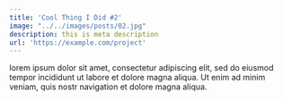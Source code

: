```yaml
---
title: 'Cool Thing I Did #2'
image: "../../images/posts/02.jpg"
description: this is meta description
url: 'https://example.com/project'
---
```


lorem ipsum dolor sit amet, consectetur adipiscing elit, sed do eiusmod tempor incididunt ut labore et dolore magna aliqua. Ut enim ad minim veniam, quis nostr navigation et dolore magna aliqua.
